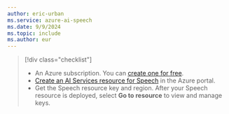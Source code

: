 ```yaml
---
author: eric-urban
ms.service: azure-ai-speech
ms.date: 9/9/2024
ms.topic: include
ms.author: eur
---
```


> [!div class="checklist"]
> - An Azure subscription. You can [create one for free](https://azure.microsoft.com/free/cognitive-services).
> - [Create an AI Services resource for Speech](https://portal.azure.com/#create/Microsoft.CognitiveServicesAIServices) in the Azure portal.
> - Get the Speech resource key and region. After your Speech resource is deployed, select **Go to resource** to view and manage keys.
